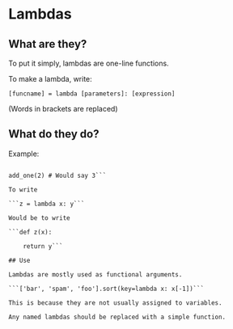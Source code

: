 # Lambdas
## What are they?

To put it simply, lambdas are one-line functions.

To make a lambda, write:

```[funcname] = lambda [parameters]: [expression]```

(Words in brackets are replaced)

## What do they do?

Example:

```add_one = lambda x: x + 1

add_one(2) # Would say 3```

To write

```z = lambda x: y```

Would be to write

```def z(x):

    return y```

## Use

Lambdas are mostly used as functional arguments.

```['bar', 'spam', 'foo'].sort(key=lambda x: x[-1])```

This is because they are not usually assigned to variables.

Any named lambdas should be replaced with a simple function.
